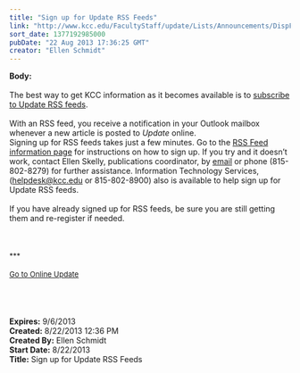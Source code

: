 ```yaml
---
title: "Sign up for Update RSS Feeds"
link: "http://www.kcc.edu/FacultyStaff/update/Lists/Announcements/DispForm.aspx?ID=1209"
sort_date: 1377192985000
pubDate: "22 Aug 2013 17:36:25 GMT"
creator: "Ellen Schmidt"
---
```


<div><b>Body:</b> <div class="ExternalClass7E2C2B811A674A97BF099CCCD17DBAAF">
<div><br />The best way to get KCC information as it becomes available is to <a href="/FacultyStaff/update/Pages/updateRSS.aspx">subscribe to Update RSS feeds</a>. </div>
<div><br />With an RSS feed, you receive a notification in your Outlook mailbox whenever a new article is posted to <em>Update</em> online.<br /></div>
<div>Signing up for RSS feeds takes just a few minutes. Go to the <a href="/FacultyStaff/update/Pages/updateRSS.aspx">RSS Feed information page</a> for instructions on how to sign up. If you try and it doesn’t work, contact Ellen Skelly, publications coordinator, by <a href="mailto:eskelly@kcc.edu">email</a> or phone (815-802-8279) for further assistance. Information Technology Services, (<a href="mailto:helpdesk@kcc.edu">helpdesk@kcc.edu</a> or 815-802-8900) also is available to help sign up for Update RSS feeds.</div>
<div><br />If you have already signed up for RSS feeds, be sure you are still getting them and re-register if needed.<br /> </div>
<div> </div>
<div>
<div><br /></div>
<div><font size="2">***</font></div>
<div><font size="2"></font> </div>
<div><font size="2"></font></div>
<div><font size="2"></font></div>
<div><font size="2"></font></div>
<div><font size="2"></font></div>
<div><font size="2"><a href="/FacultyStaff/update/Pages/dailyupdate.aspx">Go to Online Update</a></font></div>
<div> </div><br /> </div>
<div> </div></div></div>
<div><b>Expires:</b> 9/6/2013</div>
<div><b>Created:</b> 8/22/2013 12:36 PM</div>
<div><b>Created By:</b> Ellen Schmidt</div>
<div><b>Start Date:</b> 8/22/2013</div>
<div><b>Title:</b> Sign up for Update RSS Feeds</div>
